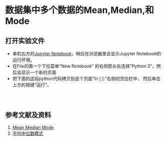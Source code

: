 # 数据集中多个数据的Mean,Median,和Mode

## 打开实验文件

- 单机右方的[Jupyter Notebook](https://mybinder.org/v2/gh/ipython/ipython-in-depth/master?filepath=binder/Index.ipynb)，稍后在浏览器里会显示Jupyter Notebook的运行环境。
- 在File的第一个下拉菜单“New Notebook” 的右侧箭头处选择“Python 3”，然后会显示一个新的页面
- 把下面的这段python代码拷贝到这个页面“In [ ]:”右侧的空白栏中， 然后单击上方的按键“运行”。

```python

```

```python

```

```python

```

## 参考文献及资料

1. [Mean Median Mode](https://www.w3schools.com/python/python_ml_mean_median_mode.asp)
2. [平均中位数模式](https://www.w3school.com.cn/python/python_ml_mean_median_mode.asp)


